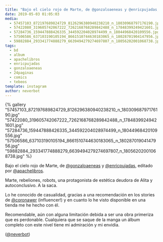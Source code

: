 ```yaml
---
title: "Bajo el cielo rojo de Marte, de @gonzaloaeneas y @enricpujadas, editado por @apachelibros"
date: 2019-05-03 01:05:03
media: 
  - 57457103_872197689824729_8126296380940238210_n_18030968797176190.jpg
  - 57422080_319605742067222_7262168768289842488_n_17848399249421601.jpg
  - 57284736_159447888426335_344592204028974499_n_18044968420109556.jpg
  - 57506586_637103190105194_8661510744630183065_n_18028701904147956.jpg
  - 59882884_293341774888279_6639494279274697807_n_18056202001068738.jpg
tags: 
  - bd
  - album
  - apachelibros
  - enricpujadas
  - gonzaloaeneas
  - 24paginas
  - comics
  - tebeos
template: instagram
author: neverbot
---
```


{% gallery "57457103_872197689824729_8126296380940238210_n_18030968797176190.jpg" "57422080_319605742067222_7262168768289842488_n_17848399249421601.jpg" "57284736_159447888426335_344592204028974499_n_18044968420109556.jpg" "57506586_637103190105194_8661510744630183065_n_18028701904147956.jpg" "59882884_293341774888279_6639494279274697807_n_18056202001068738.jpg" %}

Bajo el cielo rojo de Marte, de [@gonzaloaeneas](https://instagram.com/gonzaloaeneas) y [@enricpujadas](https://instagram.com/enricpujadas), editado por [@apachelibros](https://instagram.com/apachelibros).

Marte, rebeliones, robots, una protagonista de estética deudora de Alita y autoconclusivo. A la saca.

Lo he conocido de casualidad, gracias a una recomendación en los stories de [@coronawer](https://instagram.com/coronawer) (influencer!) y en cuanto lo he visto disponible en una tienda me he hecho con él.

Recomendable, aún con alguna limitación debida a ser una obra primeriza que es perdonable. Cualquiera que se saque de la manga un álbum completo con este nivel tiene mi admiración y mi envidia.

([@neverbot](https://instagram.com/neverbot))
